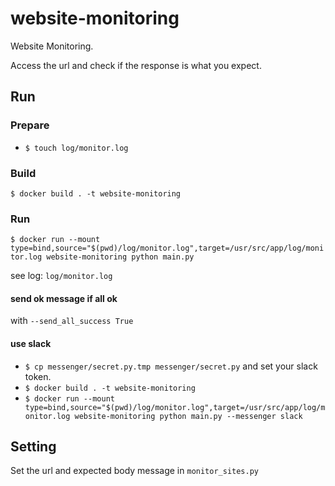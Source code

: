 # website-monitoring
Website Monitoring.

Access the url and check if the response is what you expect.

## Run

### Prepare
- `$ touch log/monitor.log`

### Build
`$ docker build . -t website-monitoring`

### Run
`$ docker run --mount type=bind,source="$(pwd)/log/monitor.log",target=/usr/src/app/log/monitor.log website-monitoring python main.py`

see log: `log/monitor.log`

#### send ok message if all ok
with `--send_all_success True`

#### use slack
- `$ cp messenger/secret.py.tmp messenger/secret.py` and set your slack token.
- `$ docker build . -t website-monitoring`
- `$ docker run --mount type=bind,source="$(pwd)/log/monitor.log",target=/usr/src/app/log/monitor.log website-monitoring python main.py --messenger slack`

## Setting
Set the url and expected body message in `monitor_sites.py`
